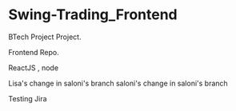 # Swing-Trading_Frontend

BTech Project Project. 

Frontend Repo.

ReactJS , node


Lisa's change in saloni's branch
saloni's change in saloni's branch

Testing Jira